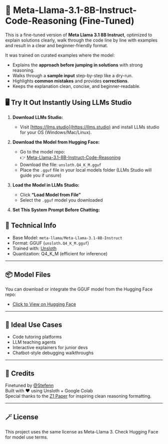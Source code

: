 # 🧠 Meta-Llama-3.1-8B-Instruct-Code-Reasoning (Fine-Tuned)

This is a fine-tuned version of **Meta Llama 3.1 8B Instruct**, optimized to explain solutions clearly, walk through the code line by line with examples and result in a clear and beginner-friendly format.

It was trained on curated examples where the model:
- Explains the **approach before jumping in solutions** with strong reasoning.
- Walks through a **sample input** step-by-step like a dry-run.
- Highlights **common mistakes** and provides **corrections**.
- Keeps the explanation clean, concise, and beginner-readable.


## 🖥️ Try It Out Instantly Using LLMs Studio

1. **Download LLMs Studio:**
   - Visit [https://llms.studio](https://llms.studio) and install LLMs studio for your OS (Windows/Mac/Linux).

2. **Download the Model from Hugging Face:**
   - Go to the model repo:  
     👉 [Meta-Llama-3.1-8B-Instruct-Code-Reasoning](https://huggingface.co/Stefenn/Meta-Llama-3.1-8B-Instruct-Code-Reasoning)
   - Download the file: `unsloth.Q4_K_M.gguf`
   - Place the `.gguf` file in your local models folder (LLMs Studio will guide you if unsure)

3. **Load the Model in LLMs Studio:**
   - Click **“Load Model from File”**
   - Select the `.gguf` model you downloaded

4. **Set This System Prompt Before Chatting:**

## 🧰 Technical Info

- Base Model: `meta-llama/Meta-Llama-3.1-8B-Instruct`
- Format: GGUF (`unsloth.Q4_K_M.gguf`)
- Trained with: [Unsloth](https://github.com/unslothai/unsloth)
- Quantization: Q4_K_M (efficient for inference)

---

## 📦 Model Files

You can download or integrate the GGUF model from the Hugging Face repo:

- [Click to View on Hugging Face](https://huggingface.co/Stefenn/Meta-Llama-3.1-8B-Instruct-Code-Reasoning)

---

## 🧠 Ideal Use Cases

- Code tutoring platforms
- LLM teaching agents
- Interactive explainers for junior devs
- Chatbot-style debugging walkthroughs

---

## 🤝 Credits

Finetuned by [@Stefenn](https://github.com/your-username)  
Built with ❤️ using Unsloth + Google Colab  
Special thanks to the [Z1 Paper](https://github.com/Z1Research/Z1) for inspiring clean reasoning formatting.

---

## 🪄 License

This project uses the same license as Meta-Llama 3. Check Hugging Face for model use terms.
